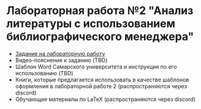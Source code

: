 # Лабораторная работа №2 "Анализ литературы с использованием библиографического менеджера"

- [Задание на лабораторную работу](https://github.com/itsecd/academic-fundamentals/blob/main/lab-2/lab-2-task.pdf)
- Видео-пояснение к заданию (TBD)
- Шаблон Word Самарского университета и инструкция по его использованию (TBD)
- Книги, которые предлагается использовать в качестве шаблонов оформления в лабораторной работе 2 (распространяются через discord)
- Обучающие материалы по LaTeX (распространяются через discord)

